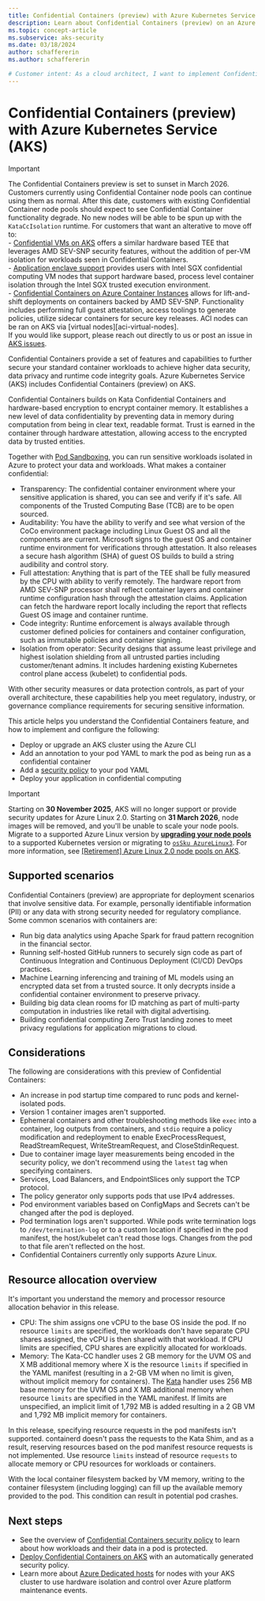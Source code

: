 ```yaml
---
title: Confidential Containers (preview) with Azure Kubernetes Service (AKS)
description: Learn about Confidential Containers (preview) on an Azure Kubernetes Service (AKS) cluster to maintain security and protect sensitive information.
ms.topic: concept-article
ms.subservice: aks-security
ms.date: 03/18/2024
author: schaffererin
ms.author: schaffererin

# Customer intent: As a cloud architect, I want to implement Confidential Containers on an Azure Kubernetes Service cluster so that I can enhance the security and privacy of sensitive workloads while meeting compliance requirements.
---
```


# Confidential Containers (preview) with Azure Kubernetes Service (AKS)

> [!IMPORTANT]
> The Confidential Containers preview is set to sunset in March 2026. Customers currently using Confidential Container node pools can continue using them as normal. After this date, customers with existing Confidential Container node pools should expect to see Confidential Container functionality degrade. No new nodes will be able to be spun up with the `KataCcIsolation` runtime. For customers that want an alterative to move off to:
> <br> - [Confidential VMs on AKS](use-confidential-vms) offers a similar hardware based TEE that leverages AMD SEV-SNP security features, without the addition of per-VM isolation for workloads seen in Confidential Containers.
> <br> - [Application enclave support](intel-sgx-confidential-nodes) provides users with Intel SGX confidential computing VM nodes that support hardware based, process level container isolation through the Intel SGX trusted execution environment.
> <br> - [Confidential Containers on Azure Container Instances](aci-confidential-containers) allows for lift-and-shift deployments on containers backed by AMD SEV-SNP. Functionality includes performing full guest attestation, access toolings to generate policies, utilize sidecar containers for secure key releases. ACI nodes can be ran on AKS via [virtual nodes][aci-virtual-nodes].
> <br> If you would like support, please reach out directly to us or post an issue in [AKS issues](aks-issues).

Confidential Containers provide a set of features and capabilities to further secure your standard container workloads to achieve higher data security, data privacy and runtime code integrity goals. Azure Kubernetes Service (AKS) includes Confidential Containers (preview) on AKS.

Confidential Containers builds on Kata Confidential Containers and hardware-based encryption to encrypt container memory. It establishes a new level of data confidentiality by preventing data in memory during computation from being in clear text, readable format. Trust is earned in the container through hardware attestation, allowing access to the encrypted data by trusted entities.

Together with [Pod Sandboxing][pod-sandboxing-overview], you can run sensitive workloads isolated in Azure to protect your data and workloads. What makes a container confidential:

* Transparency: The confidential container environment where your sensitive application is shared, you can see and verify if it's safe. All components of the Trusted Computing Base (TCB) are to be open sourced.
* Auditability: You have the ability to verify and see what version of the CoCo environment package including Linux Guest OS and all the components are current. Microsoft signs to the guest OS and container runtime environment for verifications through attestation. It also releases a secure hash algorithm (SHA) of guest OS builds to build a string audibility and control story.
* Full attestation: Anything that is part of the TEE shall be fully measured by the CPU with ability to verify remotely. The hardware report from AMD SEV-SNP processor shall reflect container layers and container runtime configuration hash through the attestation claims. Application can fetch the hardware report locally including the report that reflects Guest OS image and container runtime.
* Code integrity: Runtime enforcement is always available through customer defined policies for containers and container configuration, such as immutable policies and container signing.
* Isolation from operator: Security designs that assume least privilege and highest isolation shielding from all untrusted parties including customer/tenant admins. It includes hardening existing Kubernetes control plane access (kubelet) to confidential pods.

With other security measures or data protection controls, as part of your overall architecture, these capabilities help you meet regulatory, industry, or governance compliance requirements for securing sensitive information.

This article helps you understand the Confidential Containers feature, and how to implement and configure the following:

* Deploy or upgrade an AKS cluster using the Azure CLI
* Add an annotation to your pod YAML to mark the pod as being run as a confidential container
* Add a [security policy][confidential-containers-security-policy] to your pod YAML
* Deploy your application in confidential computing

> [!IMPORTANT]
> Starting on **30 November 2025**, AKS will no longer support or provide security updates for Azure Linux 2.0. Starting on **31 March 2026**, node images will be removed, and you'll be unable to scale your node pools. Migrate to a supported Azure Linux version by [**upgrading your node pools**](/azure/aks/upgrade-aks-cluster) to a supported Kubernetes version or migrating to [`osSku AzureLinux3`](/azure/aks/upgrade-os-version). For more information, see [[Retirement] Azure Linux 2.0 node pools on AKS](https://github.com/Azure/AKS/issues/4988).

## Supported scenarios

Confidential Containers (preview) are appropriate for deployment scenarios that involve sensitive data. For example, personally identifiable information (PII) or any data with strong security needed for regulatory compliance. Some common scenarios with containers are:

- Run big data analytics using Apache Spark for fraud pattern recognition in the financial sector.
- Running self-hosted GitHub runners to securely sign code as part of Continuous Integration and Continuous Deployment (CI/CD) DevOps practices.
- Machine Learning inferencing and training of ML models using an encrypted data set from a trusted source. It only decrypts inside a confidential container environment to preserve privacy.
- Building big data clean rooms for ID matching as part of multi-party computation in industries like retail with digital advertising.
- Building confidential computing Zero Trust landing zones to meet privacy regulations for application migrations to cloud.

## Considerations

The following are considerations with this preview of Confidential Containers:

* An increase in pod startup time compared to runc pods and kernel-isolated pods.
* Version 1 container images aren't supported.
* Ephemeral containers and other troubleshooting methods like `exec` into a container, log outputs from containers, and `stdio` require a policy modification and redeployment to enable ExecProcessRequest, ReadStreamRequest, WriteStreamRequest, and CloseStdinRequest.
* Due to container image layer measurements being encoded in the security policy, we don't recommend using the `latest` tag when specifying containers.
* Services, Load Balancers, and EndpointSlices only support the TCP protocol.
* The policy generator only supports pods that use IPv4 addresses.
* Pod environment variables based on ConfigMaps and Secrets can't be changed after the pod is deployed.
* Pod termination logs aren't supported. While pods write termination logs to `/dev/termination-log` or to a custom location if specified in the pod manifest, the host/kubelet can't read those logs. Changes from the pod to that file aren't reflected on the host.
* Confidential Containers currently only supports Azure Linux.

## Resource allocation overview

It's important you understand the memory and processor resource allocation behavior in this release.

* CPU: The shim assigns one vCPU to the base OS inside the pod. If no resource `limits` are specified, the workloads don't have separate CPU shares assigned, the vCPU is then shared with that workload. If CPU limits are specified, CPU shares are explicitly allocated for workloads.
* Memory: The Kata-CC handler uses 2 GB memory for the UVM OS and X MB additional memory where X is the resource `limits` if specified in the YAML manifest (resulting in a 2-GB VM when no limit is given, without implicit memory for containers). The [Kata][kata-technical-documentation] handler uses 256 MB base memory for the UVM OS and X MB additional memory when resource `limits` are specified in the YAML manifest. If limits are unspecified, an implicit limit of 1,792 MB is added resulting in a 2 GB VM and 1,792 MB implicit memory for containers.

In this release, specifying resource requests in the pod manifests isn't supported. containerd doesn't pass the requests to the Kata Shim, and as a result, reserving resources based on the pod manifest resource requests is not implemented. Use resource `limits` instead of resource `requests` to allocate memory or CPU resources for workloads or containers.

With the local container filesystem backed by VM memory, writing to the container filesystem (including logging) can fill up the available memory provided to the pod. This condition can result in potential pod crashes.

## Next steps

* See the overview of [Confidential Containers security policy][confidential-containers-security-policy] to learn about how workloads and their data in a pod is protected.
* [Deploy Confidential Containers on AKS][deploy-confidential-containers-default-aks] with an automatically generated security policy.
* Learn more about [Azure Dedicated hosts][azure-dedicated-hosts] for nodes with your AKS cluster to use hardware isolation and control over Azure platform maintenance events.

<!-- EXTERNAL LINKS -->
[kata-technical-documentation]: https://katacontainers.io/docs/

<!-- INTERNAL LINKS -->
[pod-sandboxing-overview]: use-pod-sandboxing.md
[azure-dedicated-hosts]: /azure/virtual-machines/dedicated-hosts
[deploy-confidential-containers-default-aks]: deploy-confidential-containers-default-policy.md
[confidential-containers-security-policy]: /azure/confidential-computing/confidential-containers-aks-security-policy

